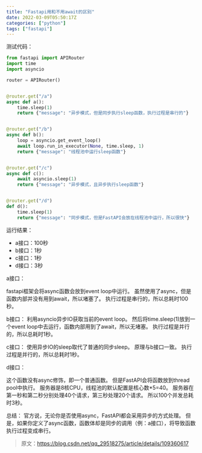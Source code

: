 ```yaml
---
title: "Fastapi用和不用await的区别"
date: 2022-03-09T05:50:17Z
categories: ["python"]
tags: ["fastapi"]
---
```

测试代码：
```python
from fastapi import APIRouter
import time
import asyncio

router = APIRouter()


@router.get("/a")
async def a():
    time.sleep(1)
    return {"message": "异步模式，但是同步执行sleep函数，执行过程是串行的"}


@router.get("/b")
async def b():
    loop = asyncio.get_event_loop()
    await loop.run_in_executor(None, time.sleep, 1)
    return {"message": "线程池中运行sleep函数"}


@router.get("/c")
async def c():
    await asyncio.sleep(1)
    return {"message": "异步模式，且异步执行sleep函数"}


@router.get("/d")
def d():
    time.sleep(1)
    return {"message": "同步模式，但是FastAPI会放在线程池中运行，所以很快"}
```
运行结果：
 - a接口：100秒
 - b接口：1秒
 - c接口：1秒
 - d接口：3秒

a接口：

fastapi框架会将async函数会放到event loop中运行。
虽然使用了async，但是函数内部并没有用到await，所以堵塞了。
执行过程是串行的，所以总耗时100秒。

b接口：
利用asyncio异步IO获取当前的event loop。
然后将time.sleep(1)放到一个event loop中去运行，函数内部用到了await，所以无堵塞。
执行过程是并行的，所以总耗时1秒。



c接口：
使用异步IO的sleep取代了普通的同步sleep。
原理与b接口一致。
执行过程是并行的，所以总耗时1秒。



d接口：

这个函数没有async修饰，即一个普通函数。
但是FastAPI会将函数放到thread pool中执行。
服务器是8核CPU，线程池的默认配置是核心数*5=40。
服务器在第一秒和第二秒分别处理40个请求，第三秒处理20个请求。
所以100个并发总耗时3秒。

总结：
官方说，无论你是否使用async，FastAPI都会采用异步的方式处理。
但是，如果你定义了async函数，函数体却是同步的调用（例：a接口），将导致函数执行过程变成串行。

> 原文：https://blog.csdn.net/qq_29518275/article/details/109360617
